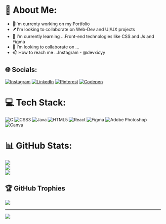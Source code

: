 # 💫 About Me:
- 🔭I'm currenty working on my Portfolio
- 🪶I'm looking to collaborate on Web-Dev and UI/UX projects
- 🌱 I’m currently learning ...Front-end technologies like CSS and Js and Figma
- 💞️ I’m looking to collaborate on ...
- 📫 How to reach me ...Instagram - @devxicyy


## 🌐 Socials:
[![Instagram](https://img.shields.io/badge/Instagram-%23E4405F.svg?logo=Instagram&logoColor=white)](https://instagram.com/_rathisaket_) [![LinkedIn](https://img.shields.io/badge/LinkedIn-%230077B5.svg?logo=linkedin&logoColor=white)](https://linkedin.com/in/saket-rathi) [![Pinterest](https://img.shields.io/badge/Pinterest-%23E60023.svg?logo=Pinterest&logoColor=white)](https://pinterest.com/devxicy) [![Codepen](https://img.shields.io/badge/Codepen-000000?style=for-the-badge&logo=codepen&logoColor=white)](https://codepen.io/icyShadow) 

# 💻 Tech Stack:
![C](https://img.shields.io/badge/c-%2300599C.svg?style=for-the-badge&logo=c&logoColor=white) ![CSS3](https://img.shields.io/badge/css3-%231572B6.svg?style=for-the-badge&logo=css3&logoColor=white) ![Java](https://img.shields.io/badge/java-%23ED8B00.svg?style=for-the-badge&logo=openjdk&logoColor=white) ![HTML5](https://img.shields.io/badge/html5-%23E34F26.svg?style=for-the-badge&logo=html5&logoColor=white) ![React](https://img.shields.io/badge/react-%2320232a.svg?style=for-the-badge&logo=react&logoColor=%2361DAFB) ![Figma](https://img.shields.io/badge/figma-%23F24E1E.svg?style=for-the-badge&logo=figma&logoColor=white) ![Adobe Photoshop](https://img.shields.io/badge/adobe%20photoshop-%2331A8FF.svg?style=for-the-badge&logo=adobe%20photoshop&logoColor=white) ![Canva](https://img.shields.io/badge/Canva-%2300C4CC.svg?style=for-the-badge&logo=Canva&logoColor=white)
# 📊 GitHub Stats:
![](https://github-readme-stats.vercel.app/api?username=iceXshadow&theme=dark&hide_border=false&include_all_commits=false&count_private=false)<br/>
![](https://github-readme-streak-stats.herokuapp.com/?user=iceXshadow&theme=dark&hide_border=false)<br/>
![](https://github-readme-stats.vercel.app/api/top-langs/?username=iceXshadow&theme=dark&hide_border=false&include_all_commits=false&count_private=false&layout=compact)

## 🏆 GitHub Trophies
![](https://github-profile-trophy.vercel.app/?username=iceXshadow&theme=radical&no-frame=false&no-bg=true&margin-w=4)

---
[![](https://visitcount.itsvg.in/api?id=iceXshadow&icon=0&color=0)](https://visitcount.itsvg.in)

<!-- Proudly created with GPRM ( https://gprm.itsvg.in ) -->
<!---
iceXshadow/iceXshadow is a ✨ special ✨ repository because its `README.md` (this file) appears on your GitHub profile.
You can click the Preview link to take a look at your changes.
--->
